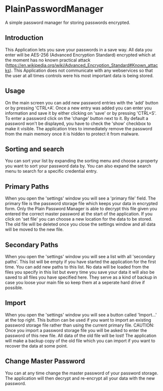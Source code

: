 # PlainPasswordManager
A simple password manager for storing passwords encrypted.

## Introduction
This Application lets you save your passwords in a save way. All data you enter will be AES-256 (Advanced Encryption Standard) encrypted which at the moment has no known practical attack (https://en.wikipedia.org/wiki/Advanced_Encryption_Standard#Known_attacks). This Application does not communicate with any webservices so that the user at all times controls were his most important data is being stored.

## Usage
On the main screen you can add new password entries with the 'add' button or by pressing 'CTRL+A'. Once a new entry was added you can enter you information and save it by either clicking on 'save' or by pressing 'CTRL+S'. To enter a password click on the 'change' button next to it. By default a password won't be displayed, you have to check the 'show' checkbox to make it visible. The application tries to immediately remove the password from the main memory once it is hidden to protect it from malware.

## Sorting and search
You can sort your list by expanding the sorting menu and choose a property you want to sort your password data by. You can also expand the search menu to search for a specific credential entry.

## Primary Paths
When you open the 'settings' window you will see a 'primary file' field. The primary file is the password storage file which keeps your data in encrypted form. Only the Plain Password Manager is able to decrypt this file given you entered the correct master password at the start of the application. If you click on 'set file' you can choose a new location for the data to be stored. The old file will be deleted once you close the settings window and all data will be moved to the new file.

## Secondary Paths
When you open the 'settings' window you will see a list with all 'secondary paths'. This list will be empty if you have started the application for the first time. You can add new paths to this list. No data will be loaded from the files you specify in this list but every time you save your data it will also be saved to all files you have specified here. They serve as a kind of backup in case you loose your main file so keep them at a seperate hard drive if possible.

## Import
When you open the 'settings' window you will see a button called 'Import...' at the top right. This button can be used if you want to import an existing password storage file rather than using the current primary file. CAUTION: Once you import a password storage file you will be asked to enter the password of this new file. All data of the old file will be lost! The application will make a backup copy of the old file which you can import if you want to recover the data at some point.

## Change Master Password
You can at any time change the master password of your password storage. The application will then decrypt and re-encrypt all your data with the new password.

